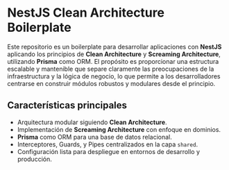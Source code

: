 # NestJS Clean Architecture Boilerplate

Este repositorio es un boilerplate para desarrollar aplicaciones con **NestJS** aplicando los principios de **Clean Architecture** y **Screaming Architecture**, utilizando **Prisma** como ORM. El propósito es proporcionar una estructura escalable y mantenible que separe claramente las preocupaciones de la infraestructura y la lógica de negocio, lo que permite a los desarrolladores centrarse en construir módulos robustos y modulares desde el principio.

## Características principales

- Arquitectura modular siguiendo **Clean Architecture**.
- Implementación de **Screaming Architecture** con enfoque en dominios.
- **Prisma** como ORM para una base de datos relacional.
- Interceptores, Guards, y Pipes centralizados en la capa `shared`.
- Configuración lista para despliegue en entornos de desarrollo y producción.
